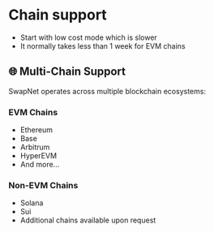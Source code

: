 # Chain support

* Start with low cost mode which is slower
* It normally takes less than 1 week for EVM chains



## 🌐 Multi-Chain Support

SwapNet operates across multiple blockchain ecosystems:

### **EVM Chains**

* Ethereum
* Base
* Arbitrum
* HyperEVM
* And more...

### **Non-EVM Chains**

* Solana
* Sui
* Additional chains available upon request

